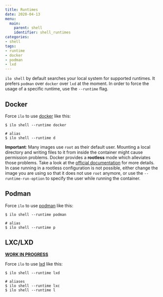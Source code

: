 ```yaml
---
title: Runtimes
date: 2020-04-13
menu:
  main:
    parent: shell
    identifier: shell_runtimes
categories:
- shell
tags:
- runtime
- docker
- podman
- lxd
---
```


`ilo shell` by default searches your local system for supported runtimes. It prefers `podman` over `docker` over `lxd` at the moment. In order to force the usage of a specific runtime, use the `--runtime` flag.

## Docker

Force `ilo` to use [docker](https://www.docker.com/)  like this:

```shell script
$ ilo shell --runtime docker

# alias
$ ilo shell --runtime d
```

**Important**: Many images use `root` as their default user. Mounting a local directory and writing files to it from inside the container might cause permission problems. Docker provides a **rootless** mode which alleviates those problems. Take a look at the [official documentation](https://docs.docker.com/engine/security/rootless/) for more details. In case running in a rootless configuration is not possible, either change the image you are using so that it does not use `root` anymore, or use the `--runtime-run-option` to specify the user while running the container.

## Podman

Force `ilo` to use [podman](https://podman.io/) like this:

```shell script
$ ilo shell --runtime podman

# alias
$ ilo shell --runtime p
```

## LXC/LXD

[**WORK IN PROGRESS**](https://github.com/metio/ilo/issues/41)

Force `ilo` to use [lxd](https://linuxcontainers.org/lxd/introduction/) like this:

```shell script
$ ilo shell --runtime lxd

# aliases
$ ilo shell --runtime lxc
$ ilo shell --runtime l
```
